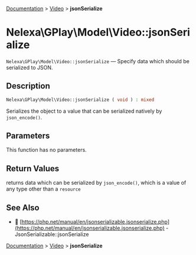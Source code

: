 [Documentation](../../README.md) > [Video](README.md) > **jsonSerialize**

# Nelexa\GPlay\Model\Video::jsonSerialize
`Nelexa\GPlay\Model\Video::jsonSerialize` — Specify data which should be serialized to JSON.

## Description
```php
Nelexa\GPlay\Model\Video::jsonSerialize ( void ) : mixed
```
Serializes the object to a value that can be serialized natively by `json_encode()`.

## Parameters
This function has no parameters.

## Return Values
returns data which can be serialized by `json_encode()`,
which is a value of any type other than a `resource`

## See Also
* :link: [https://php.net/manual/en/jsonserializable.jsonserialize.php](https://php.net/manual/en/jsonserializable.jsonserialize.php) - JsonSerializable::jsonSerialize

[Documentation](../../README.md) > [Video](README.md) > **jsonSerialize**
